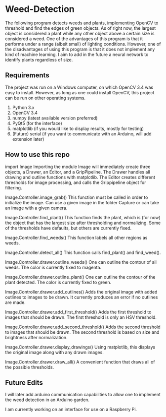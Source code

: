 # Weed-Detection

The following program detects weeds and plants, implementing OpenCV 
to threshold and find the edges of green objects. As of right now, 
the largest object is considered a plant while any other object above 
a certain size is considered a weed. One of the advantages of this 
program is that it performs under a range (albeit small) of lighting 
conditions. However, one of the disadvantages of using this program is 
that it does not implement any kind of machine learning. I aim to add 
in the future a neural network to identify plants regardless of size.

## Requirements
The project was run on a Windows computer, on which OpenCV 3.4 was easy to 
install. However, as long as one could install OpenCV, this project can be 
run on other operating systems.

1. Python 3.x
2. OpenCV 3.4
3. numpy (latest available version preferred)
4. PyQt5 (for the interface)
5. matplotlib (if you would like to display results, mostly for testing)
6. (Future) serial (if you want to communicate with an Arduino, will add 
extension later)

## How to use this repo
import Image
Importing the module Image will immediately create three objects, a Drawer, an 
Editor, and a GripPipeline. The Drawer handles all drawing and outline functions 
with matplotlib. The Editor creates different thresholds for image processing, 
and calls the Grippipeline object for filtering.

Image.Controller.image_grab()
This function must be called in order to initialize the image. Can use a given
image in the folder Capture or can take an image with a given camera.

Image.Controller.find_plant()
This function finds the plant, which is (for now) the object that has the 
largest size after thresholding and normalizing. Some of the thresholds have 
defaults, but others are currently fixed.

Image.Controller.find_weeds()
This function labels all other regions as weeds.

Image.Controller.detect_all()
This function calls find_plant() and find_weed().

Image.Controller.drawer.outline_weeds()
One can outline the contour of all weeds. 
The color is currently fixed to magenta.

Image.Controller.drawer.outline_plant()
One can outline the contour of the plant detected. 
The color is currently fixed to green.

Image.Controller.drawer.add_outlines()
Adds the original image with added outlines to images to be drawn. It currently 
produces an error if no outlines are made.

Image.Controller.drawer.add_first_threshold()
Adds the first threshold to images that should be drawn. The first threshold is
only an HSV threshold.

Image.Controller.drawer.add_second_threshold()
Adds the second threshold to images that should be drawn. The second threshold is
based on size and brightness after normalization.

Image.Controller.drawer.display_drawings()
Using matplotlib, this displays the original image along with any drawn images.

Image.Controller.drawer.draw_all()
A convenient function that draws all of the possible thresholds.

## Future Edits
I will later add arduino communication capabilities to allow one to implement 
the weed detection in an Arduino garden.

I am currently working on an interface for use on a Raspberry Pi.
